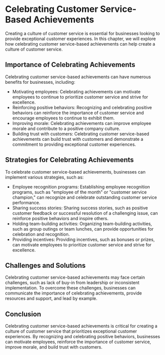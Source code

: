 Celebrating Customer Service-Based Achievements
==================================================================================================

Creating a culture of customer service is essential for businesses looking to provide exceptional customer experiences. In this chapter, we will explore how celebrating customer service-based achievements can help create a culture of customer service.

Importance of Celebrating Achievements
--------------------------------------

Celebrating customer service-based achievements can have numerous benefits for businesses, including:

* Motivating employees: Celebrating achievements can motivate employees to continue to prioritize customer service and strive for excellence.
* Reinforcing positive behaviors: Recognizing and celebrating positive behaviors can reinforce the importance of customer service and encourage employees to continue to exhibit them.
* Improving morale: Celebrating achievements can improve employee morale and contribute to a positive company culture.
* Building trust with customers: Celebrating customer service-based achievements can build trust with customers and demonstrate a commitment to providing exceptional customer experiences.

Strategies for Celebrating Achievements
---------------------------------------

To celebrate customer service-based achievements, businesses can implement various strategies, such as:

* Employee recognition programs: Establishing employee recognition programs, such as "employee of the month" or "customer service champion," can recognize and celebrate outstanding customer service performance.
* Sharing success stories: Sharing success stories, such as positive customer feedback or successful resolution of a challenging issue, can reinforce positive behaviors and inspire others.
* Holding team-building activities: Organizing team-building activities, such as group outings or team lunches, can provide opportunities for celebration and recognition.
* Providing incentives: Providing incentives, such as bonuses or prizes, can motivate employees to prioritize customer service and strive for excellence.

Challenges and Solutions
------------------------

Celebrating customer service-based achievements may face certain challenges, such as lack of buy-in from leadership or inconsistent implementation. To overcome these challenges, businesses can communicate the importance of celebrating achievements, provide resources and support, and lead by example.

Conclusion
----------

Celebrating customer service-based achievements is critical for creating a culture of customer service that prioritizes exceptional customer experiences. By recognizing and celebrating positive behaviors, businesses can motivate employees, reinforce the importance of customer service, improve morale, and build trust with customers.
